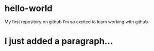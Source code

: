 # hello-world
My first repository on github
I'm so excited to learn working with github. 
# I just added a paragraph...
